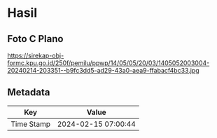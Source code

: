 # Hasil

## Foto C Plano

https://sirekap-obj-formc.kpu.go.id/250f/pemilu/ppwp/14/05/05/20/03/1405052003004-20240214-203351--b9fc3dd5-ad29-43a0-aea9-ffabacf4bc33.jpg


## Metadata

| Key        | Value               |
| ---------- | ------------------- |
| Time Stamp | 2024-02-15 07:00:44 |



